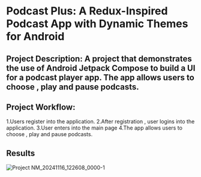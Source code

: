 # Podcast Plus: A Redux-Inspired Podcast App with Dynamic Themes for Android

## Project Description: A project that demonstrates the use of Android Jetpack Compose to build a UI for a podcast player app. The app allows users to choose , play and pause podcasts.

## Project Workflow:

1.Users register into the application.
2.After registration , user logins into the application.
3.User enters into the main page
4.The app allows users to choose , play and pause podcasts.

## Results
![Project NM_20241116_122608_0000-1](https://github.com/user-attachments/assets/96547e1a-39af-4d8a-8685-43c2780042ac)

